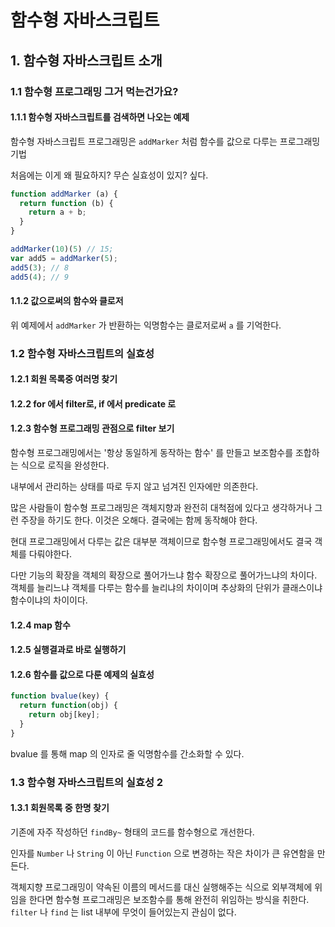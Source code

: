 # 함수형 자바스크립트

## 1. 함수형 자바스크립트 소개

### 1.1 함수형 프로그래밍 그거 먹는건가요?

#### 1.1.1 함수형 자바스크립트를 검색하면 나오는 예제

함수형 자바스크립트 프로그래밍은 `addMarker` 처럼 함수를 값으로 다루는 프로그래밍 기법

처음에는 이게 왜 필요하지? 무슨 실효성이 있지? 싶다.

```javascript
function addMarker (a) {
  return function (b) {
    return a + b;
  }
}

addMarker(10)(5) // 15;
var add5 = addMarker(5);
add5(3); // 8
add5(4); // 9
```

#### 1.1.2 값으로써의 함수와 클로저

위 예제에서 `addMarker` 가 반환하는 익명함수는 클로저로써 `a` 를 기억한다.

### 1.2 함수형 자바스크립트의 실효성

#### 1.2.1 회원 목록중 여러명 찾기

#### 1.2.2 for 에서 filter로, if 에서 predicate 로

#### 1.2.3 함수형 프로그래밍 관점으로 filter 보기

함수형 프로그래밍에서는 '항상 동일하게 동작하는 함수' 를 만들고 보조함수를 조합하는 식으로 로직을 완성한다.

내부에서 관리하는 상태를 따로 두지 않고 넘겨진 인자에만 의존한다.

많은 사람들이 함수형 프로그래밍은 객체지향과 완전히 대척점에 있다고 생각하거나 그런 주장을 하기도 한다. 이것은 오해다. 결국에는 함께 동작해야 한다.

현대 프로그래밍에서 다루는 값은 대부분 객체이므로 함수형 프로그래밍에서도 결국 객체를 다뤄야한다.

다만 기능의 확장을 객체의 확장으로 풀어가느냐 함수 확장으로 풀어가느냐의 차이다. 객체를 늘리느냐 객체를 다루는 함수를 늘리냐의 차이이며 추상화의 단위가 클래스이냐 함수이냐의 차이이다.

#### 1.2.4 map 함수

#### 1.2.5 실행결과로 바로 실행하기

#### 1.2.6 함수를 값으로 다룬 예제의 실효성

```javascript
function bvalue(key) {
  return function(obj) {
    return obj[key];
  }
}
```

bvalue 를 통해 map 의 인자로 줄 익명함수를 간소화할 수 있다.

### 1.3 함수형 자바스크립트의 실효성 2

#### 1.3.1 회원목록 중 한명 찾기

기존에 자주 작성하던 `findBy~` 형태의 코드를 함수형으로 개선한다.

인자를 `Number` 나 `String` 이 아닌 `Function` 으로 변경하는 작은 차이가 큰 유연함을 만든다.

객체지향 프로그래밍이 약속된 이름의 메서드를 대신 실행해주는 식으로 외부객체에 위임을 한다면 함수형 프로그래밍은 보조함수를 통해 완전히 위임하는 방식을 취한다. `filter` 나 `find` 는 list 내부에 무엇이 들어있는지 관심이 없다.
